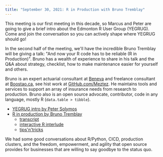 ```yaml
---
title: "September 30, 2021: R in Production with Bruno Tremblay"
---
```


This meeting is our first meeting in this decade, so Marcus and Peter are going to give a brief intro about the Edmonton R User Group (YEGRUG). Come and join the conversation so you can actively shape where YEGRUG should go!

In the second half of the meeting, we'll have the incredible Bruno Tremblay will be giving a talk: "And now your R code has to be reliable (R in Production)". Bruno has a wealth of experience to share in his talk and the Q&A about strategy, checklist, how to make maintenance easier for yourself and others.

Bruno is an expert actuarial consultant at [Beneva](https://beneva.ca/) and freelance consultant at [Boostao.ca](https://boostao.ca/), see hist work at [GitHub.com/Meztez](https://github.com/Meztez). He maintains tools and services to support an array of insurance needs from research to production. Bruno also is an open source advocate, contributor, code in any language, mostly R (`data.table > tibble`).

- [YEGRUG intro by Peter Solymos](YEGRUG-intro.pdf)
- [R in production by Bruno Tremblay](YEGRUG_20210930_EN.pdf)
  - [transcript](transcript.docx)
  - [interactive R interlude](interactive_interlude.R)
  - [tips'n'tricks](tipsntricksRprod.Rmd)

We had some good conversations about R/Python, CICD, production clusters, and the freedom, empowerment, and agility that open source provides for businesses that are willing to say goodbye to the status quo.
